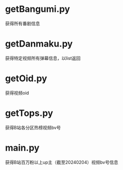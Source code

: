 # getBangumi.py
获得所有番剧信息
# getDanmaku.py
获得特定视频所有弹幕信息，以list返回
# getOid.py
获得视频oid
# getTops.py
获得B站各分区热榜视频bv号
# main.py
获得B站百万粉以上up主（截至20240204）视频bv号信息